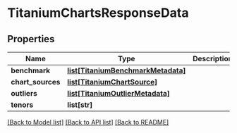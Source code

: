 # TitaniumChartsResponseData


## Properties
Name | Type | Description | Notes
------------ | ------------- | ------------- | -------------
**benchmark** | [**list[TitaniumBenchmarkMetadata]**](TitaniumBenchmarkMetadata.md) |  | [optional] 
**chart_sources** | [**list[TitaniumChartSource]**](TitaniumChartSource.md) |  | [optional] 
**outliers** | [**list[TitaniumOutlierMetadata]**](TitaniumOutlierMetadata.md) |  | [optional] 
**tenors** | **list[str]** |  | [optional] 

[[Back to Model list]](../README.md#documentation-for-models) [[Back to API list]](../README.md#documentation-for-api-endpoints) [[Back to README]](../README.md)


